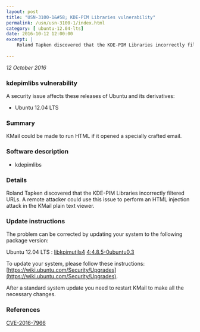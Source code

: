 ```yaml
---
layout: post
title: "USN-3100-1&#58; KDE-PIM Libraries vulnerability"
permalink: /usn/usn-3100-1/index.html
category: [ ubuntu-12.04-lts]
date: 2016-10-12 12:00:00
excerpt: |
    Roland Tapken discovered that the KDE-PIM Libraries incorrectly filtered URLs. A remote attacker could use this issue to perform an HTML injection attack in the KMail plain text viewer. 
    
--- 
```

 
 

*12 October 2016*

### kdepimlibs vulnerability

A security issue affects these releases of Ubuntu and its derivatives:

* Ubuntu 12.04 LTS

### Summary

KMail could be made to run HTML if it opened a specially crafted email. 

### Software description

* kdepimlibs 

### Details

Roland Tapken discovered that the KDE-PIM Libraries incorrectly filtered URLs. A remote attacker could use this issue to perform an HTML injection attack in the KMail plain text viewer. 

### Update instructions

The problem can be corrected by updating your system to the following package version:

Ubuntu 12.04 LTS
 : [libkpimutils4](https://launchpad.net/ubuntu/+source/kdepimlibs) <span> [4:4.8.5-0ubuntu0.3](https://launchpad.net/ubuntu/+source/kdepimlibs/4:4.8.5-0ubuntu0.3) </span> 

To update your system, please follow these instructions: [https://wiki.ubuntu.com/Security/Upgrades](https://wiki.ubuntu.com/Security/Upgrades).

After a standard system update you need to restart KMail to make all the necessary changes. 

### References

 
 [CVE-2016-7966](http://people.ubuntu.com/~ubuntu-security/cve/CVE-2016-7966)
 

